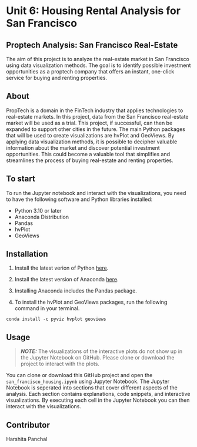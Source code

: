 # Unit 6: Housing Rental Analysis for San Francisco

## Proptech Analysis: San Francisco Real-Estate
The aim of this project is to analyze the real-estate market in San Francisco using data visualization methods. The goal is to identify possible investment opportunities as a proptech company that offers an instant, one-click service for buying and renting properties.

## About
PropTech is a domain in the FinTech industry that applies technologies to real-estate markets. In this project, data from the San Francisco real-estate market will be used as a trial. This project, if successful, can then be expanded to support other cities in the future. The main Python packages that will be used to create visualizations are hvPlot and GeoViews. By applying data visualization methods, it is possible to decipher valuable information about the market and discover potential investment opportunities. This could become a valuable tool that simplifies and streamlines the process of buying real-estate and renting properties.  


## To start
To run the Jupyter notebook and interact with the visualizations, you need to have the following software and Python libraries installed:

- Python 3.10 or later
- Anaconda Distribution
- Pandas
- hvPlot
- GeoViews

## Installation 

1. Install the latest verion of Python [here](https://www.python.org/downloads/).

2. Install the latest version of Anaconda [here](https://www.anaconda.com/download).

3. Installing Anaconda includes the Pandas package.

4. To install the hvPlot and GeoViews packages, run the following command in your terminal.

```
conda install -c pyviz hvplot geoviews
```

## Usage
> **_NOTE:_**  The visualizations of the interactive plots do not show up in the Jupyter Notebook on GitHub. Please clone or download the project to interact with the plots.

You can clone or download this GitHub project and open the `san_francisco_housing.ipynb` using Jupyter Notebook. The Jupyter Notebook is seperated into sections that cover different aspects of the analysis. Each section contains explanations, code snippets, and interactive visualizations. By executing each cell in the Jupyter Notebook you can then interact with the visualizations.

## Contributor
Harshita Panchal 
